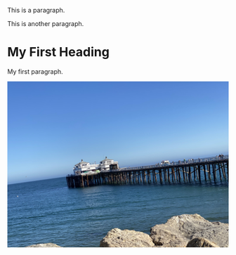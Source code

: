 

<!DOCTYPE html>

<html>
  <HEAD>
    <STYLE>

.image {

  height: 500px;
  background-size: cover;
  filter: blur(5px);
}

</STYLE>
</HEAD>
 
<body>
<div class="bg-image"></div>
<p>This is a paragraph.</p>
<p>This is another paragraph.</p>
<h1>My First Heading</h1>
<p>My first paragraph.</p>
<img  class="image" src="IMG_6004.jpeg">
</body>
</html>
